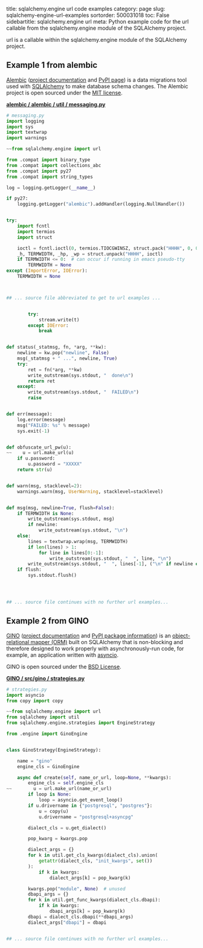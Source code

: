 title: sqlalchemy.engine url code examples
category: page
slug: sqlalchemy-engine-url-examples
sortorder: 500031018
toc: False
sidebartitle: sqlalchemy.engine url
meta: Python example code for the url callable from the sqlalchemy.engine module of the SQLAlchemy project.


url is a callable within the sqlalchemy.engine module of the SQLAlchemy project.


## Example 1 from alembic
[Alembic](https://github.com/sqlalchemy/alembic)
([project documentation](https://alembic.sqlalchemy.org/) and
[PyPI page](https://pypi.org/project/alembic/))
is a data migrations tool used with [SQLAlchemy](/sqlalchemy.html) to make
database schema changes. The Alembic project is open sourced under the
[MIT license](https://github.com/sqlalchemy/alembic/blob/master/LICENSE).

[**alembic / alembic / util / messaging.py**](https://github.com/sqlalchemy/alembic/blob/master/alembic/util/messaging.py)

```python
# messaging.py
import logging
import sys
import textwrap
import warnings

~~from sqlalchemy.engine import url

from .compat import binary_type
from .compat import collections_abc
from .compat import py27
from .compat import string_types

log = logging.getLogger(__name__)

if py27:
    logging.getLogger("alembic").addHandler(logging.NullHandler())


try:
    import fcntl
    import termios
    import struct

    ioctl = fcntl.ioctl(0, termios.TIOCGWINSZ, struct.pack("HHHH", 0, 0, 0, 0))
    _h, TERMWIDTH, _hp, _wp = struct.unpack("HHHH", ioctl)
    if TERMWIDTH <= 0:  # can occur if running in emacs pseudo-tty
        TERMWIDTH = None
except (ImportError, IOError):
    TERMWIDTH = None



## ... source file abbreviated to get to url examples ...


        try:
            stream.write(t)
        except IOError:
            break


def status(_statmsg, fn, *arg, **kw):
    newline = kw.pop("newline", False)
    msg(_statmsg + " ...", newline, True)
    try:
        ret = fn(*arg, **kw)
        write_outstream(sys.stdout, "  done\n")
        return ret
    except:
        write_outstream(sys.stdout, "  FAILED\n")
        raise


def err(message):
    log.error(message)
    msg("FAILED: %s" % message)
    sys.exit(-1)


def obfuscate_url_pw(u):
~~    u = url.make_url(u)
    if u.password:
        u.password = "XXXXX"
    return str(u)


def warn(msg, stacklevel=2):
    warnings.warn(msg, UserWarning, stacklevel=stacklevel)


def msg(msg, newline=True, flush=False):
    if TERMWIDTH is None:
        write_outstream(sys.stdout, msg)
        if newline:
            write_outstream(sys.stdout, "\n")
    else:
        lines = textwrap.wrap(msg, TERMWIDTH)
        if len(lines) > 1:
            for line in lines[0:-1]:
                write_outstream(sys.stdout, "  ", line, "\n")
        write_outstream(sys.stdout, "  ", lines[-1], ("\n" if newline else ""))
    if flush:
        sys.stdout.flush()




## ... source file continues with no further url examples...

```


## Example 2 from GINO
[GINO](https://github.com/fantix/gino)
([project documentation](https://python-gino.readthedocs.io/en/latest/)
and
[PyPI package information](https://pypi.org/project/gino/))
is an [object-relational mapper (ORM)](/object-relational-mappers-orms.html)
built on SQLAlchemy that is non-blocking and therefore designed to work properly
with asynchronously-run code, for example, an application written with
[asyncio](https://docs.python.org/3/library/asyncio.html).

GINO is open sourced under the [BSD License](https://github.com/python-gino/gino/blob/master/LICENSE).

[**GINO / src/gino / strategies.py**](https://github.com/python-gino/gino/blob/master/src/gino/./strategies.py)

```python
# strategies.py
import asyncio
from copy import copy

~~from sqlalchemy.engine import url
from sqlalchemy import util
from sqlalchemy.engine.strategies import EngineStrategy

from .engine import GinoEngine


class GinoStrategy(EngineStrategy):

    name = "gino"
    engine_cls = GinoEngine

    async def create(self, name_or_url, loop=None, **kwargs):
        engine_cls = self.engine_cls
~~        u = url.make_url(name_or_url)
        if loop is None:
            loop = asyncio.get_event_loop()
        if u.drivername in {"postgresql", "postgres"}:
            u = copy(u)
            u.drivername = "postgresql+asyncpg"

        dialect_cls = u.get_dialect()

        pop_kwarg = kwargs.pop

        dialect_args = {}
        for k in util.get_cls_kwargs(dialect_cls).union(
            getattr(dialect_cls, "init_kwargs", set())
        ):
            if k in kwargs:
                dialect_args[k] = pop_kwarg(k)

        kwargs.pop("module", None)  # unused
        dbapi_args = {}
        for k in util.get_func_kwargs(dialect_cls.dbapi):
            if k in kwargs:
                dbapi_args[k] = pop_kwarg(k)
        dbapi = dialect_cls.dbapi(**dbapi_args)
        dialect_args["dbapi"] = dbapi


## ... source file continues with no further url examples...

```

